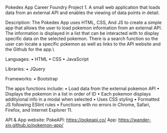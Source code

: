 Pokedex App
Career Foundry Project 1. A small web application that loads data from an external API and enables the viewing of data points in detail.

Description:
The Pokedex App uses HTML, CSS, And JS to create a simple app that allows the user to load pokemon information from an external API. The information is displayed in a list that can be interacted with to display specific data on the selected pokemon. There is a search function so the user can locate a specific pokemon as well as links to the API website and the Github for the app.\

Languages:
• HTML
• CSS
• JavaScript

Libraries:
• JQuery

Frameworks:
• Bootstrap

The apps functions include:
• Load data from the external pokemon API
• Displays the pokemon in a list in order of ID
• Each pokemon displays addityional info in a modal when selected
• Uses CSS styling
• Formatted JS following ESlint rules
• Functions with no errors in Chrome, Safari, Firefox, and Internet Explorer 11.

API & App website:
PokeAPI: https://pokeapi.co/
App: https://wander-xiv.github.io/pokemon-app/
